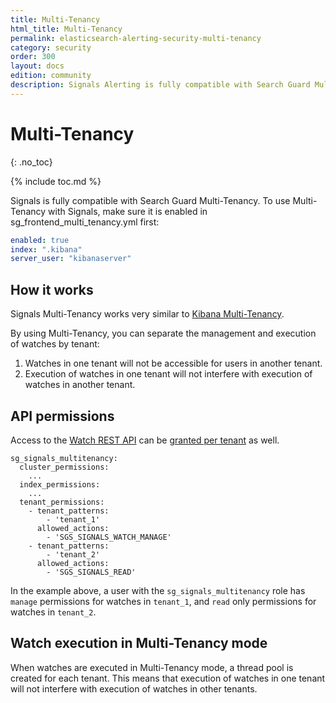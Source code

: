 ```yaml
---
title: Multi-Tenancy
html_title: Multi-Tenancy
permalink: elasticsearch-alerting-security-multi-tenancy
category: security
order: 300
layout: docs
edition: community
description: Signals Alerting is fully compatible with Search Guard Multi-Tenancy so you can separate watch access by tenants.
---
```


<!--- Copyright 2022 floragunn GmbH -->

# Multi-Tenancy
{: .no_toc}

{% include toc.md %}

Signals is fully compatible with Search Guard Multi-Tenancy. To use Multi-Tenancy with Signals, make sure it is enabled in sg_frontend_multi_tenancy.yml first:

```yaml
enabled: true
index: ".kibana"
server_user: "kibanaserver"
```

## How it works

Signals Multi-Tenancy works very similar to [Kibana Multi-Tenancy](../_docs_kibana/kibana_multitenancy.md).

By using Multi-Tenancy, you can separate the management and execution of watches by tenant: 

1. Watches in one tenant will not be accessible for users in another tenant. 
2. Execution of watches in one tenant will not interfere with execution of watches in another tenant.

## API permissions

Access to the [Watch REST API](rest_api.md) can be [granted per tenant](security_permissions.md) as well.

```
sg_signals_multitenancy:
  cluster_permissions:
    ...
  index_permissions:
    ...
  tenant_permissions:
    - tenant_patterns:
        - 'tenant_1'
      allowed_actions:
        - 'SGS_SIGNALS_WATCH_MANAGE'
    - tenant_patterns:
        - 'tenant_2'
      allowed_actions:
        - 'SGS_SIGNALS_READ'

```

In the example above, a user with the `sg_signals_multitenancy` role has `manage` permissions for watches in `tenant_1`, and `read` only permissions for watches in `tenant_2`.

## Watch execution in Multi-Tenancy mode

When watches are executed in Multi-Tenancy mode, a thread pool is created for each tenant. This means that execution of watches in one tenant will not interfere with execution of watches in other tenants.

